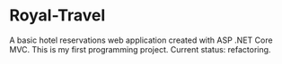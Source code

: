 # Royal-Travel
A basic hotel reservations web application created with ASP .NET Core MVC. This is my first programming project. Current status: refactoring.
